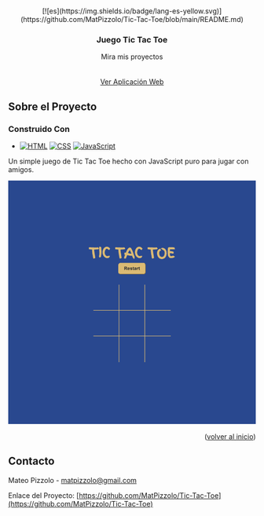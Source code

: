 <!-- Compatibilidad mejorada del enlace "volver al inicio": Ver: https://github.com/othneildrew/Best-README-Template/pull/73 -->
<a name="readme-top"></a>


<!-- LOGOTIPO DEL PROYECTO -->
<br />
<div align="center">
[![es](https://img.shields.io/badge/lang-es-yellow.svg)](https://github.com/MatPizzolo/Tic-Tac-Toe/blob/main/README.md) 

<h3 align="center">Juego Tic Tac Toe</h3>
  <p align="center">
    Mira mis proyectos
    <br />
    <br />
    <br />
    <a href="https://mp-tictactoe.netlify.app/" target="_blank">Ver Aplicación Web</a>
  </p>
</div>

<!-- SOBRE EL PROYECTO -->
## Sobre el Proyecto

### Construido Con

* [![HTML][HTML]][HTML-url]
 [![CSS][Css.com]][Css-url]
 [![JavaScript][Js]][Js-url]

<p> Un simple juego de Tic Tac Toe hecho con JavaScript puro para jugar con amigos.</p>

[![Captura del Producto][product-screenshot]](https://example.com)

<p align="right">(<a href="#readme-top">volver al inicio</a>)</p>

<!-- CONTACTO -->
## Contacto

Mateo Pizzolo - matpizzolo@gmail.com

Enlace del Proyecto: [https://github.com/MatPizzolo/Tic-Tac-Toe](https://github.com/MatPizzolo/Tic-Tac-Toe)

<!-- ENLACES E IMÁGENES EN MARKDOWN -->
<!-- https://www.markdownguide.org/basic-syntax/#reference-style-links -->

[product-screenshot]: web-screenshot.png

[css.com]: https://img.shields.io/badge/CSS3-1572B6?style=for-the-badge&logo=css3&logoColor=white
[Css-url]: https://reactjs.org/
[HTML]: https://img.shields.io/badge/HTML5-E34F26?style=for-the-badge&logo=html5&logoColor=white
[HTML-url]: https://reactjs.org/
[JS]: https://img.shields.io/badge/JavaScript-323330?style=for-the-badge&logo=javascript&logoColor=F7DF1E
[JS-url]: https://reactjs.org/
